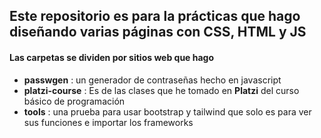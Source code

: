 ## Este repositorio es para la prácticas que hago diseñando varias páginas con **CSS**, **HTML** y **JS** 
<!--
<img src="" alt="imagen de desarrollo web" width="200">
-->
#### Las carpetas se dividen por sitios web que hago 
- **passwgen** :
    un generador de contraseñas hecho en javascript
- **platzi-course** :
    Es de las clases que he tomado en **Platzi** del curso básico de programación 
- **tools** : 
    una prueba para usar bootstrap y tailwind que solo es para ver sus funciones e importar los frameworks
  
